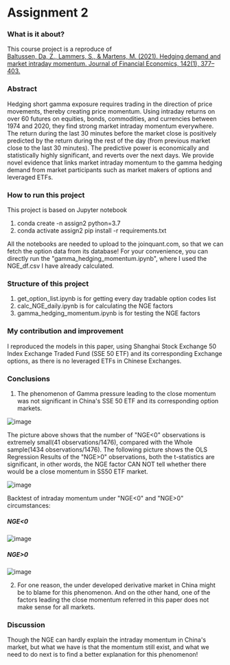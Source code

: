 # Assignment 2

### What is it about?
This course project is a reproduce of <br>
[Baltussen, Da, Z., Lammers, S., & Martens, M. (2021). Hedging demand and market intraday momentum. Journal of Financial Economics, 142(1), 377–403.](https://doi.org/10.1016/j.jfineco.2021.04.029)
### Abstract
Hedging short gamma exposure requires trading in the direction of price movements, thereby creating price momentum. Using intraday returns on over 60 futures on equities, bonds, commodities, and currencies between 1974 and 2020, they find strong market intraday momentum everywhere. The return during the last 30 minutes before the market close is positively predicted by the return during the rest of the day (from previous market close to the last 30 minutes). The predictive power is economically and statistically highly significant, and reverts over the next days. We provide novel evidence that links market intraday momentum to the gamma hedging demand from market participants such as market makers of options and leveraged ETFs.
### How to run this project
This project is based on Jupyter notebook 
1. conda create -n assign2 python=3.7
2. conda activate assign2
   pip install -r requirements.txt

All the notebooks are needed to upload to the joinquant.com, so that we can fetch the option data from its database!
For your convenience, you can directly run the "gamma_hedging_momentum.ipynb", where I used the NGE_df.csv I have already calculated.
### Structure of this project
1. get_option_list.ipynb is for getting every day tradable option codes list
2. calc_NGE_daily.ipynb is for calculating the NGE factors
3. gamma_hedging_momentum.ipynb is for testing the NGE factors

### My contribution and improvement
I reproduced the models in this paper, using Shanghai Stock Exchange 50 Index Exchange Traded Fund (SSE 50 ETF) and its corresponding Exchange options, as there is no leveraged ETFs in Chinese Exchanges. 
### Conclusions
1. The phenomenon of Gamma pressure leading to the close momentum was not significant in China's SSE 50 ETF and its corresponding option markets. 

![image](https://github.com/algo23-yifeizhou/Assignment2/assets/125112527/edbadb9c-f897-43ce-95ee-8c4684c1dc5d)

The picture above shows that the number of "NGE<0" observations is extremely small(41 observations/1476), compared with the Whole sample(1434 observations/1476). The following picture shows the OLS Regression Results of the "NGE>0" observations, both the t-statistics are significant, in other words, the NGE factor CAN NOT tell whether there would be a close momentum in SS50 ETF market.

![image](https://github.com/algo23-yifeizhou/Assignment2/assets/125112527/7b747553-a9b3-491c-986b-50a71e63f6b3)

Backtest of intraday momentum under "NGE<0" and "NGE>0" circumstances:
##### NGE<0
![image](https://github.com/algo23-yifeizhou/Assignment2/assets/125112527/999f4e64-bedf-4f9c-947d-07ce091ed95a)
##### NGE>0
![image](https://github.com/algo23-yifeizhou/Assignment2/assets/125112527/805f296f-4a3a-48a6-93cd-35991c451ab9)

2. For one reason, the under developed derivative market in China might be to blame for this phenomenon. And on the other hand, one of the factors leading the close momentum referred in this paper does not make sense for all markets.

### Discussion

Though the NGE can hardly explain the intraday momentum in China's market, but what we have is that the momentum still exist, and what we need to do next is to find a better explanation for this phenomenon! 

